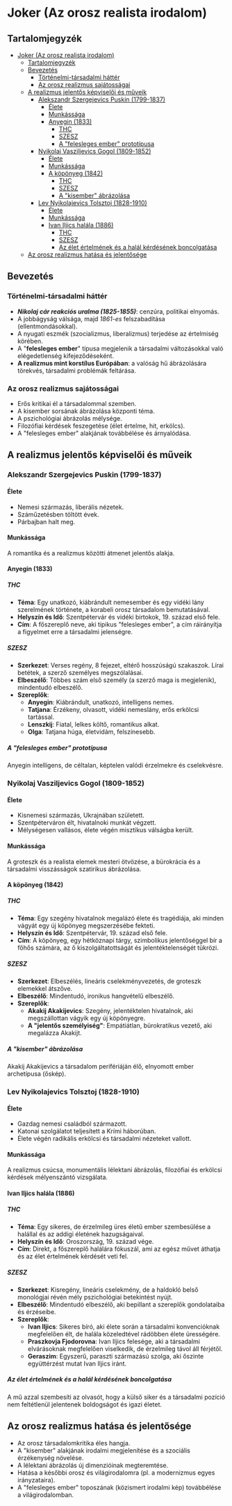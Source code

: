 # Joker (Az orosz realista irodalom)

## Tartalomjegyzék
- [Joker (Az orosz realista irodalom)](#joker-az-orosz-realista-irodalom)
  - [Tartalomjegyzék](#tartalomjegyzék)
  - [Bevezetés](#bevezetés)
    - [Történelmi-társadalmi háttér](#történelmi-társadalmi-háttér)
    - [Az orosz realizmus sajátosságai](#az-orosz-realizmus-sajátosságai)
  - [A realizmus jelentős képviselői és műveik](#a-realizmus-jelentős-képviselői-és-műveik)
    - [Alekszandr Szergejevics Puskin (1799-1837)](#alekszandr-szergejevics-puskin-1799-1837)
      - [Élete](#élete)
      - [Munkássága](#munkássága)
      - [Anyegin (1833)](#anyegin-1833)
        - [THC](#thc)
        - [SZESZ](#szesz)
        - [A "felesleges ember" prototípusa](#a-felesleges-ember-prototípusa)
    - [Nyikolaj Vasziljevics Gogol (1809-1852)](#nyikolaj-vasziljevics-gogol-1809-1852)
      - [Élete](#élete-1)
      - [Munkássága](#munkássága-1)
      - [A köpönyeg (1842)](#a-köpönyeg-1842)
        - [THC](#thc-1)
        - [SZESZ](#szesz-1)
        - [A "kisember" ábrázolása](#a-kisember-ábrázolása)
    - [Lev Nyikolajevics Tolsztoj (1828-1910)](#lev-nyikolajevics-tolsztoj-1828-1910)
      - [Élete](#élete-2)
      - [Munkássága](#munkássága-2)
      - [Ivan Iljics halála (1886)](#ivan-iljics-halála-1886)
        - [THC](#thc-2)
        - [SZESZ](#szesz-2)
        - [Az élet értelmének és a halál kérdésének boncolgatása](#az-élet-értelmének-és-a-halál-kérdésének-boncolgatása)
  - [Az orosz realizmus hatása és jelentősége](#az-orosz-realizmus-hatása-és-jelentősége)

## Bevezetés

### Történelmi-társadalmi háttér

- ***Nikolaj cár reakciós uralma (1825-1855)***: cenzúra, politikai elnyomás.
- A jobbágyság válsága, majd *1861-es* felszabadítása (ellentmondásokkal).
- A nyugati eszmék (szocializmus, liberalizmus) terjedése az értelmiség körében.
- A "**felesleges ember**" típusa megjelenik a társadalmi változásokkal való elégedetlenség kifejeződéseként.
- **A realizmus mint korstílus Európában**: a valóság hű ábrázolására törekvés, társadalmi problémák feltárása.

### Az orosz realizmus sajátosságai

- Erős kritikai él a társadalommal szemben.
- A kisember sorsának ábrázolása központi téma.
- A pszichológiai ábrázolás mélysége.
- Filozófiai kérdések feszegetése (élet értelme, hit, erkölcs).
- A "felesleges ember" alakjának továbbélése és árnyalódása.

## A realizmus jelentős képviselői és műveik

### Alekszandr Szergejevics Puskin (1799-1837)

#### Élete

- Nemesi származás, liberális nézetek.
- Száműzetésben töltött évek.
- Párbajban halt meg.

#### Munkássága

A romantika és a realizmus közötti átmenet jelentős alakja.

#### Anyegin (1833)

##### THC

- **Téma**: Egy unatkozó, kiábrándult nemesember és egy vidéki lány szerelmének története, a korabeli orosz társadalom bemutatásával.
- **Helyszín és Idő**: Szentpétervár és vidéki birtokok, 19. század első fele.
- **Cím**: A főszereplő neve, aki tipikus "felesleges ember", a cím ráirányítja a figyelmet erre a társadalmi jelenségre.

##### SZESZ

- **Szerkezet**: Verses regény, 8 fejezet, eltérő hosszúságú szakaszok. Lírai betétek, a szerző személyes megszólalásai.
- **Elbeszélő**: Többes szám első személy (a szerző maga is megjelenik), mindentudó elbeszélő.
- **Szereplők**:
  - **Anyegin**: Kiábrándult, unatkozó, intelligens nemes.
  - **Tatjana**: Érzékeny, olvasott, vidéki nemeslány, erős erkölcsi tartással.
  - **Lenszkij**: Fiatal, lelkes költő, romantikus alkat.
  - **Olga**: Tatjana húga, életvidám, felszínesebb.

##### A "felesleges ember" prototípusa

Anyegin intelligens, de céltalan, képtelen valódi érzelmekre és cselekvésre.

### Nyikolaj Vasziljevics Gogol (1809-1852)

#### Élete

- Kisnemesi származás, Ukrajnában született.
- Szentpéterváron élt, hivatalnoki munkát végzett.
- Mélységesen vallásos, élete végén misztikus válságba került.

#### Munkássága

A groteszk és a realista elemek mesteri ötvözése, a bürokrácia és a társadalmi visszásságok szatirikus ábrázolása.

#### A köpönyeg (1842)

##### THC

- **Téma**: Egy szegény hivatalnok megalázó élete és tragédiája, aki minden vágyát egy új köpönyeg megszerzésébe fekteti.
- **Helyszín és Idő**: Szentpétervár, 19. század első fele.
- **Cím**: A köpönyeg, egy hétköznapi tárgy, szimbolikus jelentőséggel bír a főhős számára, az ő kiszolgáltatottságát és jelentéktelenségét tükrözi.

##### SZESZ

- **Szerkezet**: Elbeszélés, lineáris cselekményvezetés, de groteszk elemekkel átszőve.
- **Elbeszélő**: Mindentudó, ironikus hangvételű elbeszélő.
- **Szereplők**:
  - **Akakij Akakijevics**: Szegény, jelentéktelen hivatalnok, aki megszállottan vágyik egy új köpönyegre.
  - **A "jelentős személyiség"**: Empátiátlan, bürokratikus vezető, aki megalázza Akakijt.

##### A "kisember" ábrázolása

Akakij Akakijevics a társadalom perifériáján élő, elnyomott ember archetípusa (őskép).

### Lev Nyikolajevics Tolsztoj (1828-1910)

#### Élete

- Gazdag nemesi családból származott.
- Katonai szolgálatot teljesített a Krími háborúban.
- Élete végén radikális erkölcsi és társadalmi nézeteket vallott.

#### Munkássága

A realizmus csúcsa, monumentális lélektani ábrázolás, filozófiai és erkölcsi kérdések mélyenszántó vizsgálata.

#### Ivan Iljics halála (1886)

##### THC

- **Téma**: Egy sikeres, de érzelmileg üres életű ember szembesülése a halállal és az addigi életének hazugságaival.
- **Helyszín és Idő**: Oroszország, 19. század vége.
- **Cím**: Direkt, a főszereplő halálára fókuszál, ami az egész művet áthatja és az élet értelmének kérdését veti fel.

##### SZESZ

- **Szerkezet**: Kisregény, lineáris cselekmény, de a haldokló belső monológjai révén mély pszichológiai betekintést nyújt.
- **Elbeszélő**: Mindentudó elbeszélő, aki bepillant a szereplők gondolataiba és érzéseibe.
- **Szereplők**:
  - **Ivan Iljics**: Sikeres bíró, aki élete során a társadalmi konvencióknak megfelelően élt, de halála közeledtével rádöbben élete ürességére.
  - **Praszkovja Fjodorovna**: Ivan Iljics felesége, aki a társadalmi elvárásoknak megfelelően viselkedik, de érzelmileg távol áll férjétől.
  - **Geraszim**: Egyszerű, paraszti származású szolga, aki őszinte együttérzést mutat Ivan Iljics iránt.

##### Az élet értelmének és a halál kérdésének boncolgatása

A mű azzal szembesíti az olvasót, hogy a külső siker és a társadalmi pozíció nem feltétlenül jelentenek boldogságot és igazi életet.

## Az orosz realizmus hatása és jelentősége

- Az orosz társadalomkritika éles hangja.
- A "kisember" alakjának irodalmi megjelenítése és a szociális érzékenység növelése.
- A lélektani ábrázolás új dimenzióinak megteremtése.
- Hatása a későbbi orosz és világirodalomra (pl. a modernizmus egyes irányzataira).
- A "felesleges ember" toposzának (közismert irodalmi kép) továbbélése a világirodalomban.